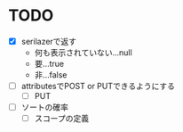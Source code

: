 # TODO
- [x] serilazerで返す
	- 何も表示されていない...null
	- 要...true
	- 非...false
- [ ] attributesでPOST or PUTできるようにする
	- [ ] PUT 
- [ ] ソートの確率
	- [ ] スコープの定義